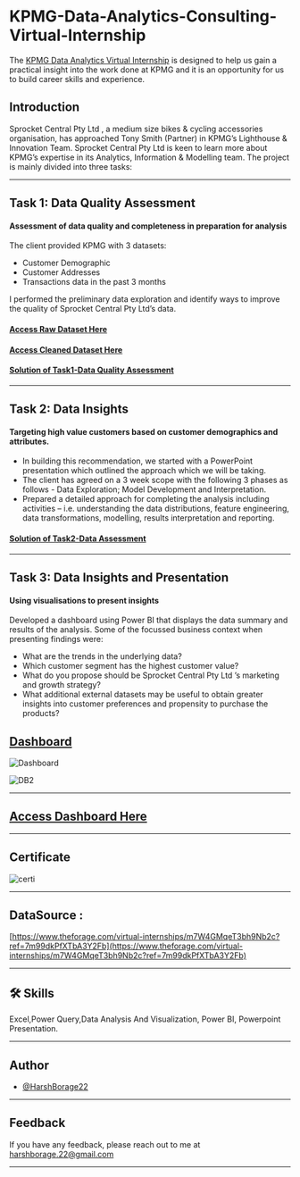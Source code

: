 # KPMG-Data-Analytics-Consulting-Virtual-Internship

The [KPMG Data Analytics Virtual Internship](https://www.theforage.com/dashboard?inv=H7tjKrFMv4XE7Rep7) is designed to help us gain a practical insight into the work done at KPMG and it is an opportunity for us to build career skills and experience.

## Introduction

Sprocket Central Pty Ltd , a medium size bikes & cycling accessories organisation, has approached Tony Smith (Partner) in KPMG’s Lighthouse & Innovation Team. Sprocket Central Pty Ltd  is keen to learn more about KPMG’s expertise in its Analytics, Information & Modelling team. The project is mainly divided into three tasks:

<hr>

## Task 1: Data Quality Assessment
#### Assessment of data quality and completeness in preparation for analysis

The client provided KPMG with 3 datasets:

* Customer Demographic 
* Customer Addresses
* Transactions data in the past 3 months

I performed the preliminary data exploration and identify ways to improve the quality of Sprocket Central Pty Ltd’s data.
#### [Access Raw Dataset Here](https://github.com/HarshBorage22/KPMG-Data-Analytics-Consulting-Virtual-Internship/blob/main/Raw%20Dataset.xlsx) 
#### [Access Cleaned Dataset Here](https://github.com/HarshBorage22/KPMG-Data-Analytics-Consulting-Virtual-Internship/blob/main/Cleaned%20Dataset.xlsx) 
#### [Solution of Task1-Data Quality Assessment](https://github.com/HarshBorage22/KPMG-Data-Analytics-Consulting-Virtual-Internship/tree/main/Task1-Data%20Quality%20Assessment)

<hr>

## Task 2: Data Insights
#### Targeting high value customers based on customer demographics and attributes.

* In building this recommendation, we started with a PowerPoint presentation which outlined the approach which we will be taking. 
* The client has agreed on a 3 week scope with the following 3 phases as follows - Data Exploration; Model Development and Interpretation.
* Prepared a detailed approach for completing the analysis including activities – i.e. understanding the data distributions, feature engineering, data transformations, modelling, results interpretation and reporting.

#### [Solution of Task2-Data Assessment](https://github.com/HarshBorage22/KPMG-Data-Analytics-Consulting-Virtual-Internship/tree/main/Task2-Data%20Insights)

<hr>

## Task 3: Data Insights and Presentation
#### Using visualisations to present insights

Developed a dashboard using Power BI that displays the data summary and results of the analysis. Some of the focussed business context when presenting findings were: 
* What are the trends in the underlying data?
* Which customer segment has the highest customer value?
* What do you propose should be Sprocket Central Pty Ltd ’s marketing and growth strategy?
* What additional external datasets may be useful to obtain greater insights into customer preferences and propensity to purchase the products?

## [Dashboard](https://app.powerbi.com/view?r=eyJrIjoiZTQwMWY4NTUtYTZhMi00ZmMyLTg3YTktMTIzZDAwMWM2NWQ5IiwidCI6ImY3MDA5ZDIzLTRhOTAtNDJmMS05MTBkLTM3Y2JhYmI3N2UxZCIsImMiOjF9)

![Dashboard](https://user-images.githubusercontent.com/121333630/216770938-c3627d00-0ba6-463a-9f90-41ce84351999.png)

![DB2](https://user-images.githubusercontent.com/121333630/216771005-e01af461-8fa1-4541-8393-6afbb844608b.png)

<hr>

## [Access Dashboard Here](https://app.powerbi.com/view?r=eyJrIjoiZTQwMWY4NTUtYTZhMi00ZmMyLTg3YTktMTIzZDAwMWM2NWQ5IiwidCI6ImY3MDA5ZDIzLTRhOTAtNDJmMS05MTBkLTM3Y2JhYmI3N2UxZCIsImMiOjF9)

<hr>

## Certificate
![certi](https://user-images.githubusercontent.com/121333630/216771239-c5468811-ed4f-455c-a135-b44f74670d97.png)

<hr>

## DataSource : 
[https://www.theforage.com/virtual-internships/m7W4GMqeT3bh9Nb2c?ref=7m99dkPfXTbA3Y2Fb](https://www.theforage.com/virtual-internships/m7W4GMqeT3bh9Nb2c?ref=7m99dkPfXTbA3Y2Fb)


<hr>

## 🛠 Skills
Excel,Power Query,Data Analysis And Visualization, Power BI, Powerpoint Presentation.
<hr>

## Author

- [@HarshBorage22](https://www.github.com/HarshBorage22)

<hr>

## Feedback

If you have any feedback, please reach out to me at harshborage.22@gmail.com

<hr>







